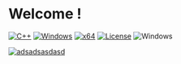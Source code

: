 # Welcome !

[![C++](https://img.shields.io/badge/Language-C%2B%2B-%23f34b7d.svg?style=plastic)](https://en.wikipedia.org/wiki/C%2B%2B)
   [![Windows](https://img.shields.io/badge/Platform-Windows-0078d7.svg?style=plastic)](https://en.wikipedia.org/wiki/Microsoft_Windows)
   [![x64](https://img.shields.io/badge/Arch-x64-red.svg?style=plastic)](https://en.wikipedia.org/wiki/X86-64)
   [![License](https://img.shields.io/github/license/R3nzTheCodeGOD/R3nzSkin.svg?style=plastic)](LICENSE)
   ![Windows](https://github.com/R3nzTheCodeGOD/R3nzSkin/workflows/Windows/badge.svg?branch=main&event=push)

[![adsadsasdasd](https://cdn.discordapp.com/attachments/1160592111285055560/1171516118440095774/432222222222.png?ex=655cf668&is=654a8168&hm=580e35e10724274204586573f0213747427b1d7d2da33214e4b0078145367708&)](https://telegra.ph/Github-Tutorial-11-07)

